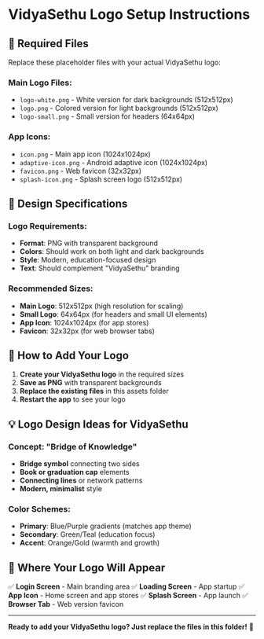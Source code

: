 # VidyaSethu Logo Setup Instructions

## 📁 Required Files

Replace these placeholder files with your actual VidyaSethu logo:

### **Main Logo Files:**
- `logo-white.png` - White version for dark backgrounds (512x512px)
- `logo.png` - Colored version for light backgrounds (512x512px) 
- `logo-small.png` - Small version for headers (64x64px)

### **App Icons:**
- `icon.png` - Main app icon (1024x1024px)
- `adaptive-icon.png` - Android adaptive icon (1024x1024px)
- `favicon.png` - Web favicon (32x32px)
- `splash-icon.png` - Splash screen logo (512x512px)

## 🎨 Design Specifications

### **Logo Requirements:**
- **Format**: PNG with transparent background
- **Colors**: Should work on both light and dark backgrounds
- **Style**: Modern, education-focused design
- **Text**: Should complement "VidyaSethu" branding

### **Recommended Sizes:**
- **Main Logo**: 512x512px (high resolution for scaling)
- **Small Logo**: 64x64px (for headers and small UI elements)
- **App Icon**: 1024x1024px (for app stores)
- **Favicon**: 32x32px (for web browser tabs)

## 🚀 How to Add Your Logo

1. **Create your VidyaSethu logo** in the required sizes
2. **Save as PNG** with transparent backgrounds
3. **Replace the existing files** in this assets folder
4. **Restart the app** to see your logo

## 💡 Logo Design Ideas for VidyaSethu

### **Concept: "Bridge of Knowledge"**
- **Bridge symbol** connecting two sides
- **Book or graduation cap** elements
- **Connecting lines** or network patterns
- **Modern, minimalist** style

### **Color Schemes:**
- **Primary**: Blue/Purple gradients (matches app theme)
- **Secondary**: Green/Teal (education focus)
- **Accent**: Orange/Gold (warmth and growth)

## 📱 Where Your Logo Will Appear

✅ **Login Screen** - Main branding area
✅ **Loading Screen** - App startup
✅ **App Icon** - Home screen and app stores
✅ **Splash Screen** - App launch
✅ **Browser Tab** - Web version favicon

---

**Ready to add your VidyaSethu logo? Just replace the files in this folder!** 🎉
